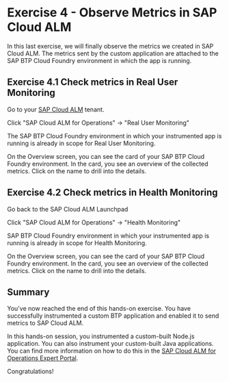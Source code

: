 # Exercise 4 - Observe Metrics in SAP Cloud ALM

In this last exercise, we will finally observe the metrics we created in SAP Cloud ALM.
The metrics sent by the custom application are attached to the SAP BTP Cloud Foundry environment in which the app is running.

## Exercise 4.1 Check metrics in Real User Monitoring

Go to your [SAP Cloud ALM](https://xp261-9kx159xc.eu10.alm.cloud.sap/launchpad#Shell-home) tenant.

Click "SAP Cloud ALM for Operations" -> "Real User Monitoring"
<br>

The SAP BTP Cloud Foundry environment in which your instrumented app is running is already in scope for Real User Monitoring.

On the Overview screen, you can see the card of your SAP BTP Cloud Foundry environment. In the card, you see an overview of the collected metrics.
Click on the name to drill into the details.
<br>


## Exercise 4.2 Check metrics in Health Monitoring

Go back to the SAP Cloud ALM Launchpad
<br>

Click "SAP Cloud ALM for Operations" -> "Health Monitoring"
<br>

SAP BTP Cloud Foundry environment in which your instrumented app is running is already in scope for Health Monitoring.

On the Overview screen, you can see the card of your SAP BTP Cloud Foundry environment. In the card, you see an overview of the collected metrics.
Click on the name to drill into the details.
<br>


## Summary

You've now reached the end of this hands-on exercise. You have successfully instrumented a custom BTP application and enabled it to send metrics to SAP Cloud ALM. 

In this hands-on session, you instrumented a custom-built Node.js application. You can also instrument your custom-built Java applications. You can find more information on how to do this in the [SAP Cloud ALM for Operations Expert Portal](https://support.sap.com/en/alm/sap-cloud-alm/operations/expert-portal/data-collection-infrastructure.html).

Congratulations!
